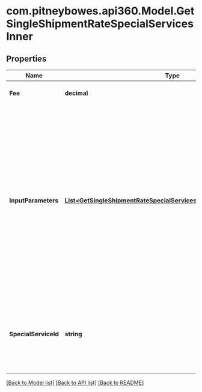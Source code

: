 # com.pitneybowes.api360.Model.GetSingleShipmentRateSpecialServicesInner

## Properties

Name | Type | Description | Notes
------------ | ------------- | ------------- | -------------
**Fee** | **decimal** | The amount of the specialSevice. | [optional] 
**InputParameters** | [**List&lt;GetSingleShipmentRateSpecialServicesInnerInputParametersInner&gt;**](GetSingleShipmentRateSpecialServicesInnerInputParametersInner.md) | &gt;-The parameters to set for the special service, such as an insurance value or a receipt-number format. This is required if the specialservice requires input parameters. If a special service does not require input parameters, you can either leave out the array or pass an empty array. | [optional] 
**SpecialServiceId** | **string** | A unique identifier associated to the Special Service , which depends on the carrier based service. | [optional] 

[[Back to Model list]](../README.md#documentation-for-models) [[Back to API list]](../README.md#documentation-for-api-endpoints) [[Back to README]](../README.md)

